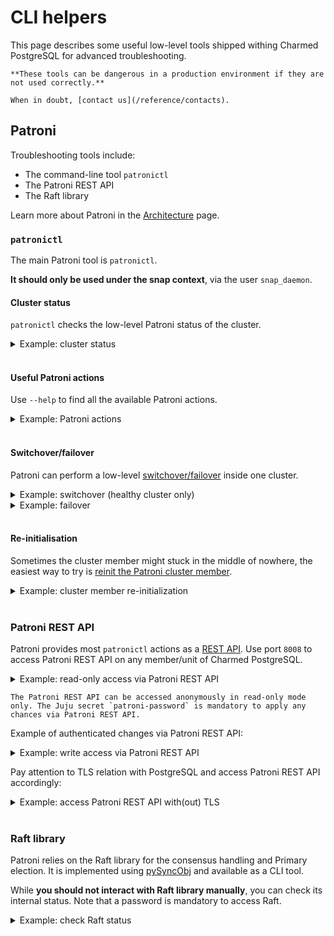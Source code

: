 # CLI helpers

This page describes some useful low-level tools shipped withing Charmed PostgreSQL for advanced troubleshooting.

```{caution}
**These tools can be dangerous in a production environment if they are not used correctly.**

When in doubt, [contact us](/reference/contacts).
```

## Patroni

Troubleshooting tools include:
* The command-line tool `patronictl`
* The Patroni REST API
* The Raft library 

Learn more about Patroni in the [Architecture](/explanation/architecture) page.

### `patronictl`

The main Patroni tool is `patronictl`. 

**It should only be used under the snap context**, via the user `snap_daemon`.

#### Cluster status

`patronictl` checks the low-level Patroni status of the cluster.

<details><summary>Example: cluster status</summary>

```text
> juju deploy postgresql --channel 16/stable -n 3 # and wait for deployment
> juju ssh postgresql/2
...

ubuntu@juju-b87344-2:~$ sudo -u snap_daemon patronictl -c /var/snap/charmed-postgresql/current/etc/patroni/patroni.yaml topology
+ Cluster: postgresql (7496847632512033809) ------+-----------+----+-----------+
| Member          | Host           | Role         | State     | TL | Lag in MB |
+-----------------+----------------+--------------+-----------+----+-----------+
| postgresql-1    | 10.189.210.201 | Leader       | running   |  1 |           |
| + postgresql-2  | 10.189.210.55  | Sync Standby | streaming |  1 |         0 |
| + postgresql-3  | 10.189.210.26  | Sync Standby | streaming |  1 |         0 |
+-----------------+----------------+--------------+-----------+----+-----------+
```
</details>
</br>

#### Useful Patroni actions

Use `--help` to find all the available Patroni actions.

<details><summary>Example: Patroni actions</summary>

```text
>  sudo -u snap_daemon patronictl -c /var/snap/charmed-postgresql/current/etc/patroni/patroni.yaml --help
...
  failover     Failover to a replica
  history      Show the history of failovers/switchovers
  list         List the Patroni members for a given Patroni
  pause        Disable auto failover
  query        Query a Patroni PostgreSQL member
  reinit       Reinitialize cluster member
  reload       Reload cluster member configuration
  remove       Remove cluster from DCS
  restart      Restart cluster member
  resume       Resume auto failover
  switchover   Switchover to a replica
  topology     Prints ASCII topology for given cluster
```
</details>
</br>

#### Switchover/failover 

Patroni can perform a low-level [switchover/failover](https://patroni.readthedocs.io/en/latest/patronictl.html#patronictl-switchover) inside one cluster.

<details><summary>Example: switchover (healthy cluster only)</summary>

```text
ubuntu@juju-b87344-2:~$ sudo -u snap_daemon patronictl -c /var/snap/charmed-postgresql/current/etc/patroni/patroni.yaml switchover postgresql --candidate postgresql-2 --force
Current cluster topology
+ Cluster: postgresql (7496847632512033809) ----+-----------+----+-----------+
| Member        | Host           | Role         | State     | TL | Lag in MB |
+---------------+----------------+--------------+-----------+----+-----------+
| postgresql-1  | 10.189.210.201 | Sync Standby | streaming |  2 |         0 |
| postgresql-2  | 10.189.210.55  | Sync Standby | streaming |  2 |         0 |
| postgresql-3  | 10.189.210.26  | Leader       | running   |  2 |           |
+---------------+----------------+--------------+-----------+----+-----------+
2025-04-25 04:59:10.87214 Successfully switched over to "postgresql-2"
+ Cluster: postgresql (7496847632512033809) -----------+----+-----------+
| Member        | Host           | Role    | State     | TL | Lag in MB |
+---------------+----------------+---------+-----------+----+-----------+
| postgresql-1  | 10.189.210.201 | Replica | running   |  2 |         0 |
| postgresql-2  | 10.189.210.55  | Leader  | running   |  2 |           |
| postgresql-3  | 10.189.210.26  | Replica | stopped   |    |   unknown |
+---------------+----------------+---------+-----------+----+-----------+

ubuntu@juju-b87344-2:~$ sudo -u snap_daemon patronictl -c /var/snap/charmed-postgresql/current/etc/patroni/patroni.yaml list
+ Cluster: postgresql (7496847632512033809) ----+-----------+----+-----------+
| Member        | Host           | Role         | State     | TL | Lag in MB |
+---------------+----------------+--------------+-----------+----+-----------+
| postgresql-1  | 10.189.210.201 | Sync Standby | streaming |  3 |         0 |
| postgresql-2  | 10.189.210.55  | Leader       | running   |  3 |           |
| postgresql-3  | 10.189.210.26  | Sync Standby | streaming |  3 |         0 |
+---------------+----------------+--------------+-----------+----+-----------+
```
</details>

<details><summary>Example: failover</summary>

```text
ubuntu@juju-b87344-2:~$ sudo -u snap_daemon patronictl -c /var/snap/charmed-postgresql/current/etc/patroni/patroni.yaml failover postgresql --candidate postgresql-3              
Current cluster list
+ Cluster: postgresql (7496847632512033809) ----+-----------+----+-----------+
| Member        | Host           | Role         | State     | TL | Lag in MB |
+---------------+----------------+--------------+-----------+----+-----------+
| postgresql-1  | 10.189.210.201 | Leader       | running   |  1 |           |
| postgresql-2  | 10.189.210.55  | Sync Standby | streaming |  1 |         0 |
| postgresql-3  | 10.189.210.26  | Sync Standby | streaming |  1 |         0 |
+---------------+----------------+--------------+-----------+----+-----------+
Are you sure you want to failover cluster postgresql, demoting current leader postgresql-1? [y/N]: y
2025-04-25 04:44:53.69748 Successfully failed over to "postgresql-3"
+ Cluster: postgresql (7496847632512033809) ---------+----+-----------+
| Member        | Host           | Role    | State   | TL | Lag in MB |
+---------------+----------------+---------+---------+----+-----------+
| postgresql-1  | 10.189.210.201 | Replica | stopped |    |   unknown |
| postgresql-2  | 10.189.210.55  | Replica | running |  1 |         0 |
| postgresql-3  | 10.189.210.26  | Leader  | running |  1 |           |
+---------------+----------------+---------+---------+----+-----------+

ubuntu@juju-b87344-2:~$ sudo -u snap_daemon patronictl -c /var/snap/charmed-postgresql/current/etc/patroni/patroni.yaml history
+----+-----------+------------------------------+----------------------------------+--------------+
| TL |       LSN | Reason                       | Timestamp                        | New Leader   |
+----+-----------+------------------------------+----------------------------------+--------------+
|  1 | 335544480 | no recovery target specified | 2025-04-25T04:44:53.137152+00:00 | postgresql-3 |
+----+-----------+------------------------------+----------------------------------+--------------+

ubuntu@juju-b87344-2:~$ sudo -u snap_daemon patronictl -c /var/snap/charmed-postgresql/current/etc/patroni/patroni.yaml list
+ Cluster: postgresql (7496847632512033809) ----+-----------+----+-----------+
| Member        | Host           | Role         | State     | TL | Lag in MB |
+---------------+----------------+--------------+-----------+----+-----------+
| postgresql-1  | 10.189.210.201 | Sync Standby | streaming |  2 |         0 |
| postgresql-2  | 10.189.210.55  | Sync Standby | streaming |  2 |         0 |
| postgresql-3  | 10.189.210.26  | Leader       | running   |  2 |           |
+---------------+----------------+--------------+-----------+----+-----------+
```
</details>
</br>

#### Re-initialisation

Sometimes the cluster member might stuck in the middle of nowhere, the easiest way to try is [reinit the Patroni cluster member](https://patroni.readthedocs.io/en/latest/patronictl.html#patronictl-reinit).
<details><summary>Example: cluster member re-initialization</summary>

```text
ubuntu@juju-b87344-2:~$ sudo -u snap_daemon patronictl -c /var/snap/charmed-postgresql/current/etc/patroni/patroni.yaml reinit postgresql postgresql-1
+ Cluster: postgresql (7496847632512033809) ----+-----------+----+-----------+
| Member        | Host           | Role         | State     | TL | Lag in MB |
+---------------+----------------+--------------+-----------+----+-----------+
| postgresql-1  | 10.189.210.201 | Sync Standby | streaming |  3 |         0 |
| postgresql-2  | 10.189.210.55  | Leader       | running   |  3 |           |
| postgresql-3  | 10.189.210.26  | Sync Standby | streaming |  3 |         0 |
+---------------+----------------+--------------+-----------+----+-----------+
Are you sure you want to reinitialize members postgresql-1? [y/N]: y
Success: reinitialize for member postgresql-1
```

</details>
</br>

### Patroni REST API

Patroni provides most `patronictl` actions as a [REST API](https://patroni.readthedocs.io/en/latest/rest_api.html). Use port `8008` to access Patroni REST API on any member/unit of Charmed PostgreSQL.

<details><summary>Example: read-only access via Patroni REST API</summary>

```text
ubuntu@juju360:~$ curl 10.189.210.55:8008/cluster | jq # where 10.189.210.55 is IP of Charmed PostgreSQL Juju unit
...
{
  "members": [
    {
      "name": "postgresql-1",
      "role": "sync_standby",
      "state": "streaming",
      "api_url": "http://10.189.210.201:8008/patroni",
      "host": "10.189.210.201",
      "port": 5432,
      "timeline": 3,
      "lag": 0
    },
    {
      "name": "postgresql-2",
      "role": "leader",
      "state": "running",
      "api_url": "http://10.189.210.55:8008/patroni",
      "host": "10.189.210.55",
      "port": 5432,
      "timeline": 3
    },
    {
      "name": "postgresql-3",
      "role": "sync_standby",
      "state": "streaming",
      "api_url": "http://10.189.210.26:8008/patroni",
      "host": "10.189.210.26",
      "port": 5432,
      "timeline": 3,
      "lag": 0
    }
  ],
  "scope": "postgresql"
}                                                                                                                                  
```
</details>

```{note}
The Patroni REST API can be accessed anonymously in read-only mode only. The Juju secret `patroni-password` is mandatory to apply any chances via Patroni REST API.
```

Example of authenticated changes via Patroni REST API:
<details><summary>Example: write access via Patroni REST API</summary>

```text
> juju deploy postgresql --channel 16/stable -n 3 # and wait for deployment
> juju secrets | grep postgresql # find ID with 'patroni-password'
> juju show-secret --reveal ccccaaabbbbbbcgoi12345 | grep patroni-password # reveal password to access Patroni REST API
    patroni-password: patr0n1sup3rs3cretpassw0rd
...
> curl -k -u patroni:patr0n1sup3rs3cretpassw0rd -X POST https://10.151.27.242:8008/switchover -d '{"leader": "postgresql-0", "candidate": "postgresql-1"}'
Successfully switched over to "postgresql-1"
``` 
> **Hint**: use dedicated [promote-to-primary](/how-to/switchover-failover) action to switchover Primary.

</details>

Pay attention to TLS relation with PostgreSQL and access Patroni REST API accordingly:
<details><summary>Example: access Patroni REST API with(out) TLS</summary>

```text
> curl    http://x.x.x.x:8008/cluster  # to access without TLS
> curl    https://x.x.x.x:8008/cluster # to access with trusted certificate
> curl -k https://x.x.x.x:8008/cluster # to access with self-signed certificate
``` 
</details>
</br>

### Raft library

Patroni relies on the Raft library for the consensus handling and Primary election. It is implemented using [pySyncObj](https://github.com/bakwc/PySyncObj) and available as a CLI tool. 

While **you should not interact with Raft library manually**,  you can check its internal status. Note that a password is mandatory to access Raft.

<details><summary>Example: check Raft status</summary>

```text
> juju deploy postgresql --channel 16/stable -n 3 # and wait for deployment
> juju secrets | grep postgresql # find ID with 'raft-password'
> juju show-secret --reveal cvia1ibjihbbbcgoi12300 | grep raft-password # reveal password to access Raft
    raft-password: r@ftsup3rs3cretp@ssw0rd
> juju ssh postgresql/2
...
ubuntu@juju-b87344-2:~$ charmed-postgresql.syncobj-admin -status -conn 10.151.27.242:2222 -pass r@ftsup3rs3cretp@ssw0rd # where IP is a PostgreSQL Juju unit IP
commit_idx: 1396297
enabled_code_version: 0
has_quorum: True    <<<<<<<<<<<< Important Raft cluster health!
last_applied: 1396297
leader: 10.151.27.205:2222    <<<<<<<<<<<< Shows you the Raft leader
leader_commit_idx: 1396297
log_len: 69
match_idx_count: 2
match_idx_server_10.151.27.103:2222: 1310986
match_idx_server_10.151.27.205:2222: 1310986
next_node_idx_count: 2
next_node_idx_server_10.151.27.103:2222: 1310987
next_node_idx_server_10.151.27.205:2222: 1310987
partner_node_status_server_10.151.27.103:2222: 2
partner_node_status_server_10.151.27.205:2222: 2
partner_nodes_count: 2
raft_term: 92
readonly_nodes_count: 0    <<<<<<<<<<<< Raft members health
revision: deprecated
self: 10.151.27.242:2222
self_code_version: 0
state: 0    <<<<<<<<<<<< Self health
uptime: 2482881
version: 0.3.12
```

```{tip}
Pay attention to the CLI syntax. Use the standard hyphen `-`, avoid typos with the common `--` prefix for parameters.
```

</details>

